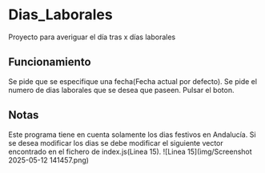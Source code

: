 # Dias_Laborales
Proyecto para averiguar el día tras x días laborales

## Funcionamiento
Se pide que se especifique una fecha(Fecha actual por defecto).
Se pide el numero de dias laborales que se desea que paseen.
Pulsar el boton.

## Notas
Este programa tiene en cuenta solamente los dias festivos en Andalucía. Si se desea modificar los dias se debe modificar el siguiente vector encontrado en el fichero de index.js(Linea 15).
![Linea 15](img/Screenshot 2025-05-12 141457.png)
